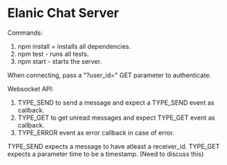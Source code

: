 # Elanic Chat Server

Commands:

1. npm install = installs all dependencies.
2. npm test - runs all tests.
3. npm start - starts the server.

When connecting, pass a "?user_id=" GET parameter to authenticate.

Websocket API:
1. TYPE_SEND to send a message and expect a TYPE_SEND event as callback.
2. TYPE_GET to get unread messages and expect TYPE_GET event as callback.
3. TYPE_ERROR event as error callback in case of error.

TYPE_SEND expects a message to have atleast a receiver_id.
TYPE_GET expects a parameter time to be a timestamp. (Need to discuss this)